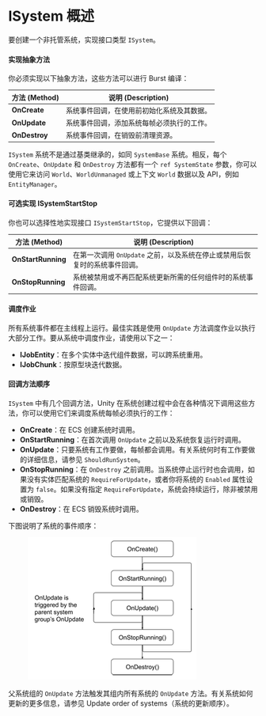 # ISystem 概述

要创建一个非托管系统，实现接口类型 `ISystem`。

#### 实现抽象方法

你必须实现以下抽象方法，这些方法可以进行 Burst 编译：

| 方法 (Method)   | 说明 (Description)      |
| ------------- | --------------------- |
| **OnCreate**  | 系统事件回调，在使用前初始化系统及其数据。 |
| **OnUpdate**  | 系统事件回调，添加系统每帧必须执行的工作。 |
| **OnDestroy** | 系统事件回调，在销毁前清理资源。      |

`ISystem` 系统不是通过基类继承的，如同 `SystemBase` 系统。相反，每个 `OnCreate`、`OnUpdate` 和 `OnDestroy` 方法都有一个 `ref SystemState` 参数，你可以使用它来访问 `World`、`WorldUnmanaged` 或上下文 `World` 数据以及 API，例如 `EntityManager`。

#### 可选实现 ISystemStartStop

你也可以选择性地实现接口 `ISystemStartStop`，它提供以下回调：

| 方法 (Method)        | 说明 (Description)                            |
| ------------------ | ------------------------------------------- |
| **OnStartRunning** | 在第一次调用 `OnUpdate` 之前，以及系统在停止或禁用后恢复时的系统事件回调。 |
| **OnStopRunning**  | 系统被禁用或不再匹配系统更新所需的任何组件时的系统事件回调。              |

#### 调度作业

所有系统事件都在主线程上运行。最佳实践是使用 `OnUpdate` 方法调度作业以执行大部分工作。要从系统中调度作业，请使用以下之一：

* **IJobEntity**：在多个实体中迭代组件数据，可以跨系统重用。
* **IJobChunk**：按原型块迭代数据。

#### 回调方法顺序

`ISystem` 中有几个回调方法，Unity 在系统创建过程中会在各种情况下调用这些方法，你可以使用它们来调度系统每帧必须执行的工作：

* **OnCreate**：在 ECS 创建系统时调用。
* **OnStartRunning**：在首次调用 `OnUpdate` 之前以及系统恢复运行时调用。
* **OnUpdate**：只要系统有工作要做，每帧都会调用。有关系统何时有工作要做的详细信息，请参见 `ShouldRunSystem`。
* **OnStopRunning**：在 `OnDestroy` 之前调用。当系统停止运行时也会调用，如果没有实体匹配系统的 `RequireForUpdate`，或者你将系统的 `Enabled` 属性设置为 `false`。如果没有指定 `RequireForUpdate`，系统会持续运行，除非被禁用或销毁。
* **OnDestroy**：在 ECS 销毁系统时调用。

下图说明了系统的事件顺序：

<figure><img src="../../../.gitbook/assets/image (1) (1).png" alt=""><figcaption></figcaption></figure>

父系统组的 `OnUpdate` 方法触发其组内所有系统的 `OnUpdate` 方法。有关系统如何更新的更多信息，请参见 Update order of systems（系统的更新顺序）。
